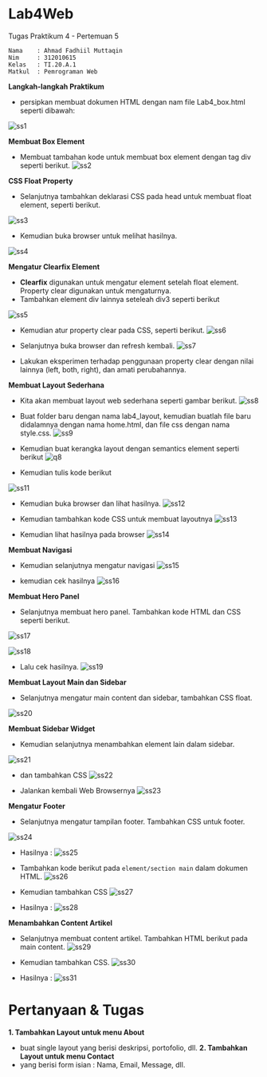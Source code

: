 # Lab4Web
Tugas Praktikum 4 - Pertemuan 5
```
Nama    : Ahmad Fadhiil Muttaqin
Nim     : 312010615
Kelas   : TI.20.A.1
Matkul  : Pemrograman Web
```

**Langkah-langkah Praktikum**
- persipkan membuat dokumen HTML dengan nam file Lab4_box.html seperti dibawah:

![ss1](https://user-images.githubusercontent.com/46867774/161603732-4c9330b2-e3d2-47d9-84a4-f0c8e948ea84.png)


**Membuat Box Element**
- Membuat tambahan kode untuk membuat box element dengan tag div seperti berikut.
![ss2](https://user-images.githubusercontent.com/46867774/161603781-19691161-3d89-4d11-85e8-6e5cec29e68d.png)


**CSS Float Property**
- Selanjutnya tambahkan deklarasi CSS pada head untuk membuat float element, seperti berikut.

![ss3](https://user-images.githubusercontent.com/46867774/161603801-88b5b38c-e859-4ea2-a175-4ade64ceee2b.png)


- Kemudian buka browser untuk melihat hasilnya.

![ss4](https://user-images.githubusercontent.com/46867774/161603824-cb5e8283-df56-43b9-bd76-c71ad313d1e3.png)


**Mengatur Clearfix Element**
- **Clearfix** digunakan untuk mengatur element setelah float element. Property clear digunakan untuk mengaturnya.
- Tambahkan element div lainnya seteleah div3 seperti berikut

![ss5](https://user-images.githubusercontent.com/46867774/161603870-225e579d-8fb0-4a02-b56a-8570e980d33a.png)


- Kemudian atur property clear pada CSS, seperti berikut.
![ss6](https://user-images.githubusercontent.com/46867774/161603893-91aeae10-d7cd-4492-8226-55a9fa8f0ad0.png)


- Selanjutnya buka browser dan refresh kembali.
![ss7](https://user-images.githubusercontent.com/46867774/161603937-4b12ec6e-098e-4632-89fc-d31ca3b86a80.png)


- Lakukan eksperimen terhadap penggunaan property clear dengan nilai lainnya (left, both, right), dan amati perubahannya.


**Membuat Layout Sederhana**
- Kita akan membuat layout web sederhana seperti gambar berikut.
![ss8](https://user-images.githubusercontent.com/46867774/161603965-44b0331c-7a81-4fb2-884c-ef1f79c57f86.png)


- Buat folder baru dengan nama lab4_layout, kemudian buatlah file baru didalamnya dengan nama home.html, dan file css dengan nama style.css.
![ss9](https://user-images.githubusercontent.com/46867774/161606252-73a0bb93-ef3f-4639-8e55-ebf80b981b83.png)


- Kemudian buat kerangka layout dengan semantics element seperti berikut
![q8](https://user-images.githubusercontent.com/81581236/115280972-b4682580-a172-11eb-97e5-a115b386e24b.PNG)

- Kemudian tulis kode berikut

![ss11](https://user-images.githubusercontent.com/46867774/161607911-42c0fa87-cacc-4606-baca-c37f17fb78d7.png)


- Kemudian buka browser dan lihat hasilnya.
![ss12](https://user-images.githubusercontent.com/46867774/161608763-547eac51-aeea-4101-9d9f-d346c52d514d.png)


- Kemudian tambahkan kode CSS untuk membuat layoutnya
![ss13](https://user-images.githubusercontent.com/46867774/161610310-bf62e655-f39e-4e13-be45-71e25cb42684.png)


- Kemudian lihat hasilnya pada browser
![ss14](https://user-images.githubusercontent.com/46867774/161611094-1f83c1e2-cebb-4921-9f2c-8d940b5ca2b2.png)



**Membuat Navigasi**
- Kemudian selanjutnya mengatur navigasi
![ss15](https://user-images.githubusercontent.com/46867774/161611131-fc5cc94e-7def-4b14-ade0-29565fee935f.png)


- kemudian cek hasilnya
![ss16](https://user-images.githubusercontent.com/46867774/161611203-4b60d4bc-1e87-439a-b3d0-2921e0910be9.png)


**Membuat Hero Panel**
- Selanjutnya membuat hero panel. Tambahkan kode HTML dan CSS seperti berikut.

![ss17](https://user-images.githubusercontent.com/46867774/161613278-74a59bf5-787a-40c1-adb0-56389d54ed71.png)


![ss18](https://user-images.githubusercontent.com/46867774/161613307-3f65de78-1d9b-4c31-8905-7a77804b4c7f.png)


- Lalu cek hasilnya.
![ss19](https://user-images.githubusercontent.com/46867774/161613430-b1ff1dd6-9c45-4ac5-9b68-de093b70c7de.png)



**Membuat Layout Main dan Sidebar**
- Selanjutnya mengatur main content dan sidebar, tambahkan CSS float.

![ss20](https://user-images.githubusercontent.com/46867774/161615880-6c10411a-3068-474d-a445-32d563fd1123.png)


**Membuat Sidebar Widget**
- Kemudian selanjutnya menambahkan element lain dalam sidebar.

![ss21](https://user-images.githubusercontent.com/46867774/161615913-b7bd3f03-9587-41e3-af72-47af984415e2.png)


- dan tambahkan CSS
![ss22](https://user-images.githubusercontent.com/46867774/161616079-14e1e9e5-451b-4ebb-9ada-94e85193b3b1.png)


- Jalankan kembali Web Browsernya
![ss23](https://user-images.githubusercontent.com/46867774/161624025-d82e60f7-b333-4a9a-9c69-47bdeb3143cf.png)


**Mengatur Footer**
- Selanjutnya mengatur tampilan footer. Tambahkan CSS untuk footer.


![ss24](https://user-images.githubusercontent.com/46867774/161624070-32457a1a-7bfd-481e-a217-15b50250a284.png)

- Hasilnya :
![ss25](https://user-images.githubusercontent.com/46867774/161624278-8eeef8e2-491b-41e9-b40a-73ed67169fee.png)

- Tambahkan kode berikut pada ```element/section main``` dalam dokumen HTML.
![ss26](https://user-images.githubusercontent.com/46867774/161624369-c1c61c7b-a643-456e-b55c-861d03bf05a1.png)



- Kemudian tambahkan CSS
![ss27](https://user-images.githubusercontent.com/46867774/161627180-7047a19b-99ea-4832-866d-47089efc22b7.png)


- Hasilnya :
![ss28](https://user-images.githubusercontent.com/46867774/161627156-1bb7b735-4a57-4e93-9005-bc44860d81f3.png)



**Menambahkan Content Artikel**
- Selanjutnya membuat content artikel. Tambahkan HTML berikut pada main content.
![ss29](https://user-images.githubusercontent.com/46867774/161629016-104d8281-f7cb-445c-b14f-533b9da16e24.png)


- Kemudian tambahkan CSS.
![ss30](https://user-images.githubusercontent.com/46867774/161629018-83ecece3-6d38-4fd3-b018-ea069c4d7bbb.png)

- Hasilnya :
![ss31](https://user-images.githubusercontent.com/46867774/161630123-09a68c63-3f52-492c-a012-cb2271add120.png)


# Pertanyaan & Tugas
**1. Tambahkan Layout untuk menu About**
- buat single layout yang berisi deskripsi, portofolio, dll.
**2. Tambahkan Layout untuk menu Contact**
- yang berisi form isian : Nama, Email, Message, dll.












